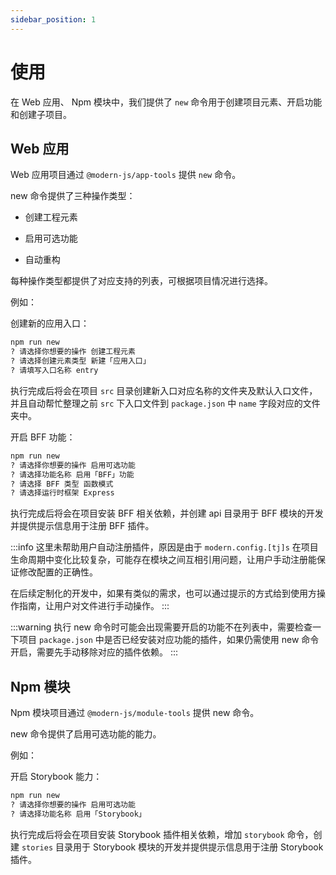 ```yaml
---
sidebar_position: 1
---
```


# 使用

在 Web 应用、 Npm 模块中，我们提供了 `new` 命令用于创建项目元素、开启功能和创建子项目。

## Web 应用

Web 应用项目通过 `@modern-js/app-tools` 提供 `new` 命令。

new 命令提供了三种操作类型：

- 创建工程元素

- 启用可选功能

- 自动重构

每种操作类型都提供了对应支持的列表，可根据项目情况进行选择。

例如：

创建新的应用入口：

```bash
npm run new
? 请选择你想要的操作 创建工程元素
? 请选择创建元素类型 新建「应用入口」
? 请填写入口名称 entry
```

执行完成后将会在项目 `src` 目录创建新入口对应名称的文件夹及默认入口文件，并且自动帮忙整理之前 `src` 下入口文件到 `package.json` 中 `name` 字段对应的文件夹中。

开启 BFF 功能：

```bash
npm run new
? 请选择你想要的操作 启用可选功能
? 请选择功能名称 启用「BFF」功能
? 请选择 BFF 类型 函数模式
? 请选择运行时框架 Express
```

执行完成后将会在项目安装 BFF 相关依赖，并创建 api 目录用于 BFF 模块的开发并提供提示信息用于注册 BFF 插件。

:::info
这里未帮助用户自动注册插件，原因是由于 `modern.config.[tj]s` 在项目生命周期中变化比较复杂，可能存在模块之间互相引用问题，让用户手动注册能保证修改配置的正确性。

在后续定制化的开发中，如果有类似的需求，也可以通过提示的方式给到使用方操作指南，让用户对文件进行手动操作。
:::

:::warning
执行 new 命令时可能会出现需要开启的功能不在列表中，需要检查一下项目 `package.json` 中是否已经安装对应功能的插件，如果仍需使用 new 命令开启，需要先手动移除对应的插件依赖。
:::

## Npm 模块

Npm 模块项目通过 `@modern-js/module-tools` 提供 new 命令。

new 命令提供了启用可选功能的能力。

例如：

开启 Storybook 能力：

```bash
npm run new
? 请选择你想要的操作 启用可选功能
? 请选择功能名称 启用「Storybook」
```

执行完成后将会在项目安装 Storybook 插件相关依赖，增加 `storybook` 命令，创建 `stories` 目录用于 Storybook 模块的开发并提供提示信息用于注册 Storybook 插件。
